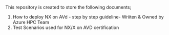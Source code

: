 This repository is created to store the following documents;
1. How to deploy NX on AVd - step by step guideline- Wriiten & Owned by Azure HPC Team
2. Test Scenarios used for NX/X on AVD certification 
